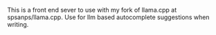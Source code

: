 This is a front end sever to use with my fork of llama.cpp at spsanps/llama.cpp. Use for llm based autocomplete suggestions when writing.
